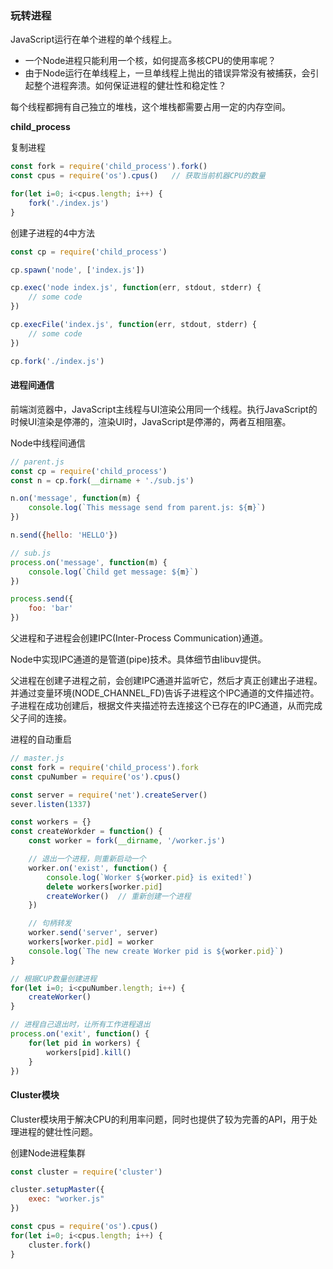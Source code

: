 ### 玩转进程
JavaScript运行在单个进程的单个线程上。
- 一个Node进程只能利用一个核，如何提高多核CPU的使用率呢？
- 由于Node运行在单线程上，一旦单线程上抛出的错误异常没有被捕获，会引起整个进程奔溃。如何保证进程的健壮性和稳定性？

每个线程都拥有自己独立的堆栈，这个堆栈都需要占用一定的内存空间。


**child_process**

复制进程
```javascript
const fork = require('child_process').fork()
const cpus = require('os').cpus()   // 获取当前机器CPU的数量

for(let i=0; i<cpus.length; i++) {
    fork('./index.js')
}
```

创建子进程的4中方法
```javascript
const cp = require('child_process')

cp.spawn('node', ['index.js'])

cp.exec('node index.js', function(err, stdout, stderr) {
    // some code
})

cp.execFile('index.js', function(err, stdout, stderr) {
    // some code
})

cp.fork('./index.js')

```

#### 进程间通信
前端浏览器中，JavaScript主线程与UI渲染公用同一个线程。执行JavaScript的时候UI渲染是停滞的，渲染UI时，JavaScript是停滞的，两者互相阻塞。

Node中线程间通信
```javascript
// parent.js
const cp = require('child_process')
const n = cp.fork(__dirname + './sub.js')

n.on('message', function(m) {
    console.log(`This message send from parent.js: ${m}`)
})

n.send({hello: 'HELLO'})

// sub.js
process.on('message', function(m) {
    console.log(`Child get message: ${m}`)
})

process.send({
    foo: 'bar'
})
```
父进程和子进程会创建IPC(Inter-Process Communication)通道。

Node中实现IPC通道的是管道(pipe)技术。具体细节由libuv提供。

父进程在创建子进程之前，会创建IPC通道并监听它，然后才真正创建出子进程。并通过变量环境(NODE_CHANNEL_FD)告诉子进程这个IPC通道的文件描述符。子进程在成功创建后，根据文件夹描述符去连接这个已存在的IPC通道，从而完成父子间的连接。


进程的自动重启
```javascript
// master.js
const fork = require('child_process').fork
const cpuNumber = require('os').cpus()

const server = require('net').createServer()
sever.listen(1337)

const workers = {}
const createWorkder = function() {
    const worker = fork(__dirname, '/worker.js')

    // 退出一个进程，则重新启动一个
    worker.on('exist', function() {
        console.log(`Worker ${worker.pid} is exited!`)
        delete workers[worker.pid]
        createWorker()  // 重新创建一个进程
    })

    // 句柄转发
    worker.send('server', server)
    workers[worker.pid] = worker
    console.log(`The new create Worker pid is ${worker.pid}`)
}

// 根据CUP数量创建进程
for(let i=0; i<cpuNumber.length; i++) {
    createWorker()
}

// 进程自己退出时，让所有工作进程退出
process.on('exit', function() {
    for(let pid in workers) {
        workers[pid].kill()
    }
})
```


#### Cluster模块
Cluster模块用于解决CPU的利用率问题，同时也提供了较为完善的API，用于处理进程的健壮性问题。

创建Node进程集群
```javascript
const cluster = require('cluster')

cluster.setupMaster({
    exec: "worker.js"
})

const cpus = require('os').cpus()
for(let i=0; i<cpus.length; i++) {
    cluster.fork()
}
```
